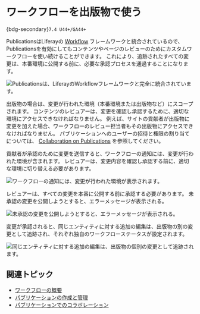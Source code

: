 # ワークフローを出版物で使う

{bdg-secondary}`7.4 U44+/GA44+`

PublicationsはLiferayの [Workflow](../../../process-automation/workflow/introduction-to-workflow.md) フレームワークと統合されているので、Publicationsを有効にしてもコンテンツやページのレビューのためにカスタムワークフローを使い続けることができます。 これにより、追跡されたすべての変更は、本番環境に公開する前に、必要な承認プロセスを通過することになります。

![Publicationsは、LiferayのWorkflowフレームワークと完全に統合されています。](./using-workflow-with-publications/images/01.png)

出版物の場合は、変更が行われた環境（本番環境または出版物など）にスコープされます。 コンテンツのレビュアーは、変更を確認し承認するために、適切な環境にアクセスできなければなりません。 例えば、サイトの貢献者が出版物に変更を加えた場合、ワークフローのレビュー担当者もその出版物にアクセスできなければなりません。 パブリケーションへのユーザーの招待と権限の割り当てについては、 [Collaboration on Publications](./collaborating-on-publications.md) を参照してください。

貢献者が承認のために変更を送信すると、ワークフローの通知には、変更が行われた環境が含まれます。 レビュアーは、変更内容を確認し承認する前に、適切な環境に切り替える必要があります。

![ワークフローの通知には、変更が行われた環境が表示されます。](./using-workflow-with-publications/images/02.png)

レビュアーは、すべての変更を本番に公開する前に承認する必要があります。 未承認の変更を公開しようとすると、エラーメッセージが表示される。

![未承認の変更を公開しようとすると、エラーメッセージが表示される。](./using-workflow-with-publications/images/03.png)

変更が承認されると、同じエンティティに対する追加の編集は、出版物の別の変更として追跡され、それぞれ独自のワークフローステータスが設定されます。

![同じエンティティに対する追加の編集は、出版物の個別の変更として追跡されます。](./using-workflow-with-publications/images/04.png)

## 関連トピック

* [ワークフローの概要](../../../process-automation/workflow/introduction-to-workflow.md)
* [パブリケーションの作成と管理](./creating-and-managing-publications.md)
* [パブリケーションでのコラボレーション](./collaborating-on-publications.md)
